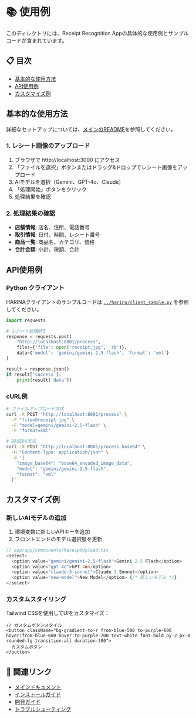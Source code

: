 # 📚 使用例

このディレクトリには、Receipt Recognition Appの具体的な使用例とサンプルコードが含まれています。

## 📋 目次

- [基本的な使用方法](#基本的な使用方法)
- [API使用例](#api使用例)
- [カスタマイズ例](#カスタマイズ例)

## 基本的な使用方法

詳細なセットアップについては、[メインのREADME](../README.md)を参照してください。

### 1. レシート画像のアップロード

1. ブラウザで http://localhost:3000 にアクセス
2. 「ファイルを選択」ボタンまたはドラッグ&ドロップでレシート画像をアップロード
3. AIモデルを選択（Gemini、GPT-4o、Claude）
4. 「処理開始」ボタンをクリック
5. 処理結果を確認

### 2. 処理結果の確認

- **店舗情報**: 店名、住所、電話番号
- **取引情報**: 日付、時間、レシート番号
- **商品一覧**: 商品名、カテゴリ、価格
- **合計金額**: 小計、税額、合計

## API使用例

### Python クライアント

HARINAクライアントのサンプルコードは [`../harina/client_sample.py`](../harina/client_sample.py) を参照してください。

```python
import requests

# レシート処理API
response = requests.post(
    "http://localhost:8001/process",
    files={'file': open('receipt.jpg', 'rb')},
    data={'model': 'gemini/gemini-2.5-flash', 'format': 'xml'}
)

result = response.json()
if result['success']:
    print(result['data'])
```

### cURL例

```bash
# ファイルアップロード方式
curl -X POST "http://localhost:8001/process" \
  -F "file=@receipt.jpg" \
  -F "model=gemini/gemini-2.5-flash" \
  -F "format=xml"

# BASE64方式
curl -X POST "http://localhost:8001/process_base64" \
  -H "Content-Type: application/json" \
  -d '{
    "image_base64": "base64_encoded_image_data",
    "model": "gemini/gemini-2.5-flash",
    "format": "xml"
  }'
```

## カスタマイズ例

### 新しいAIモデルの追加

1. 環境変数に新しいAPIキーを追加
2. フロントエンドのモデル選択肢を更新

```typescript
// app/app/components/ReceiptUpload.tsx
<select>
  <option value="gemini/gemini-2.5-flash">Gemini 2.5 Flash</option>
  <option value="gpt-4o">GPT-4o</option>
  <option value="claude-3-sonnet">Claude 3 Sonnet</option>
  <option value="new-model">New Model</option> {/* 新しいモデル */}
</select>
```

### カスタムスタイリング

Tailwind CSSを使用してUIをカスタマイズ：

```tsx
// カスタムボタンスタイル
<button className="bg-gradient-to-r from-blue-500 to-purple-600 hover:from-blue-600 hover:to-purple-700 text-white font-bold py-2 px-4 rounded-lg transition-all duration-300">
  カスタムボタン
</button>
```

## 🔗 関連リンク

- [メインドキュメント](../README.md)
- [インストールガイド](../docs/INSTALL.md)
- [開発ガイド](../docs/DEVELOPMENT.md)
- [トラブルシューティング](../docs/TROUBLESHOOTING.md)